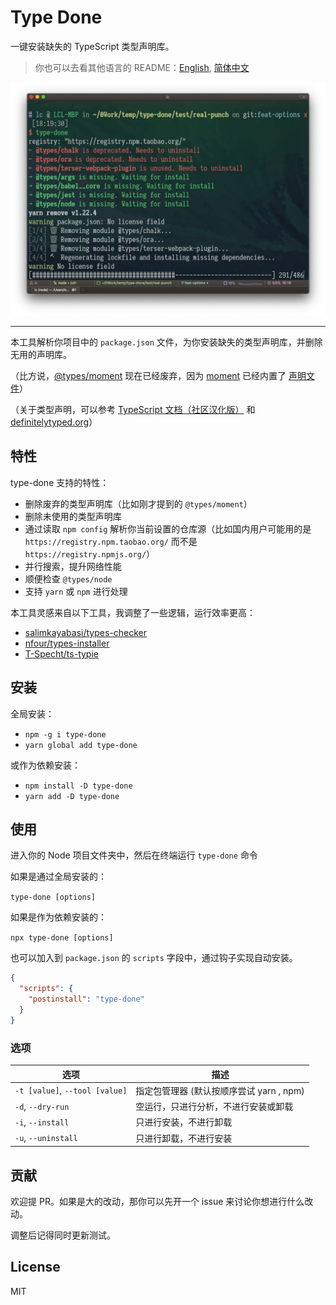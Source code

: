 # Type Done

一键安装缺失的 TypeScript 类型声明库。

> 你也可以去看其他语言的 README：[English](./README.md), [简体中文](./README.zh-hans.md)

![type-done overview](https://raw.githubusercontent.com/seognil-lab/type-done/master/screenshots/type-done-overview.png)

---

本工具解析你项目中的 `package.json` 文件，为你安装缺失的类型声明库，并删除无用的声明库。

（比方说，[@types/moment](https://www.npmjs.com/package/@types/moment) 现在已经废弃，因为 [moment](https://github.com/moment/moment) 已经内置了 [声明文件](https://github.com/moment/moment/blob/develop/moment.d.ts)）

（关于类型声明，可以参考 [TypeScript 文档（社区汉化版）](https://zhongsp.gitbook.io/typescript-handbook/introduction) 和 [definitelytyped.org](http://definitelytyped.org/)）

## 特性

type-done 支持的特性：

- 删除废弃的类型声明库（比如刚才提到的 `@types/moment`）
- 删除未使用的类型声明库
- 通过读取 `npm config` 解析你当前设置的仓库源（比如国内用户可能用的是 `https://registry.npm.taobao.org/` 而不是 `https://registry.npmjs.org/`）
- 并行搜索，提升网络性能
- 顺便检查 `@types/node`
- 支持 `yarn` 或 `npm` 进行处理

本工具灵感来自以下工具，我调整了一些逻辑，运行效率更高：

- [salimkayabasi/types-checker](https://github.com/salimkayabasi/types-checker)
- [nfour/types-installer](https://github.com/nfour/types-installer)
- [T-Specht/ts-typie](https://github.com/T-Specht/ts-typie)

## 安装

全局安装：

- `npm -g i type-done`
- `yarn global add type-done`

或作为依赖安装：

- `npm install -D type-done`
- `yarn add -D type-done`

## 使用

进入你的 Node 项目文件夹中，然后在终端运行 `type-done` 命令

如果是通过全局安装的：

`type-done [options]`

如果是作为依赖安装的：

`npx type-done [options]`

也可以加入到 `package.json` 的 `scripts` 字段中，通过钩子实现自动安装。

```json
{
  "scripts": {
    "postinstall": "type-done"
  }
}
```

### 选项

| 选项                           | 描述                                     |
| ------------------------------ | ---------------------------------------- |
| `-t [value]`, `--tool [value]` | 指定包管理器 (默认按顺序尝试 yarn , npm) |
| `-d`, `--dry-run`              | 空运行，只进行分析，不进行安装或卸载     |
| `-i`, `--install`              | 只进行安装，不进行卸载                   |
| `-u`, `--uninstall`            | 只进行卸载，不进行安装                   |

## 贡献

欢迎提 PR。如果是大的改动，那你可以先开一个 issue 来讨论你想进行什么改动。

调整后记得同时更新测试。

## License

MIT
